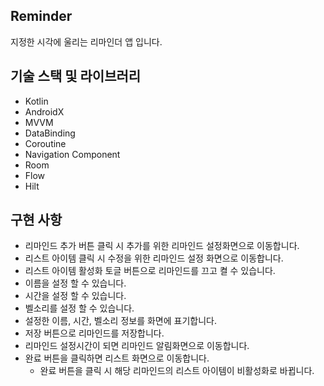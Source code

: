 ## Reminder

지정한 시각에 울리는 리마인더 앱 입니다.

## 기술 스택 및 라이브러리

- Kotlin
- AndroidX
- MVVM
- DataBinding
- Coroutine
- Navigation Component
- Room
- Flow
- Hilt

## 구현 사항

- 리마인드 추가 버튼 클릭 시 추가를 위한 리마인드 설정화면으로 이동합니다.
- 리스트 아이템 클릭 시 수정을 위한 리마인드 설정 화면으로 이동합니다.
- 리스트 아이템 활성화 토글 버튼으로 리마인드를 끄고 켤 수 있습니다.
- 이름을 설정 할 수 있습니다.
- 시간을 설정 할 수 있습니다.
- 벨소리를 설정 할 수 있습니다.
- 설정한 이름, 시간, 벨소리 정보를 화면에 표기합니다.
- 저장 버튼으로 리마인드를 저장합니다.
- 리마인드 설정시간이 되면 리마인드 알림화면으로 이동합니다.
- 완료 버튼을 클릭하면 리스트 화면으로 이동합니다.
    - 완료 버튼을 클릭 시 해당 리마인드의 리스트 아이템이 비활성화로 바뀝니다.
